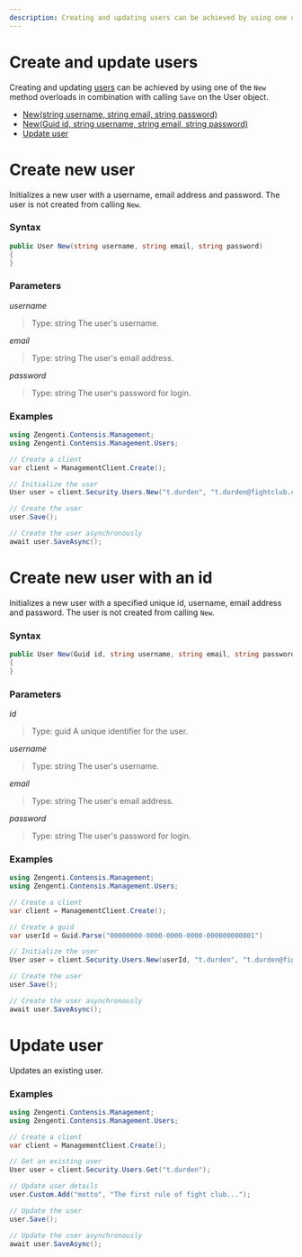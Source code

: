 ```yaml
---
description: Creating and updating users can be achieved by using one of the New method overloads in combination with calling Save on the User object.
---
```

# Create and update users

Creating and updating [users](/model/user.md) can be achieved by using one of the `New` method overloads in combination with calling `Save` on the User object.

* [New(string username, string email, string password)](#create-new-user)
* [New(Guid id, string username, string email, string password)](#create-new-user-with-an-id)
* [Update user](#update-user)

# Create new user

Initializes a new user with a username, email address and password. The user is not created from calling `New`.

### Syntax

```cs
public User New(string username, string email, string password)
{    
}
```

### Parameters

*username*
> Type: string
> The user's username.

*email*
> Type: string
> The user's email address.

*password*
> Type: string
> The user's password for login.

### Examples

```cs
using Zengenti.Contensis.Management;
using Zengenti.Contensis.Management.Users;

// Create a client
var client = ManagementClient.Create();

// Initialize the user
User user = client.Security.Users.New("t.durden", "t.durden@fightclub.com", "d0ntT4lk4boutf1ghtClub!");

// Create the user
user.Save();

// Create the user asynchronously
await user.SaveAsync();
```

# Create new user with an id

Initializes a new user with a specified unique id, username, email address and password. The user is not created from calling `New`.

### Syntax

```cs
public User New(Guid id, string username, string email, string password)
{    
}
```

### Parameters

*id*
> Type: guid
> A unique identifier for the user.

*username*
> Type: string
> The user's username.

*email*
> Type: string
> The user's email address.

*password*
> Type: string
> The user's password for login.

### Examples

```cs
using Zengenti.Contensis.Management;
using Zengenti.Contensis.Management.Users;

// Create a client
var client = ManagementClient.Create();

// Create a guid
var userId = Guid.Parse("00000000-0000-0000-0000-000000000001")

// Initialize the user
User user = client.Security.Users.New(userId, "t.durden", "t.durden@fightclub.com", "d0ntT4lk4boutf1ghtClub!");

// Create the user
user.Save();

// Create the user asynchronously
await user.SaveAsync();
```

# Update user

Updates an existing user.

### Examples

```cs
using Zengenti.Contensis.Management;
using Zengenti.Contensis.Management.Users;

// Create a client
var client = ManagementClient.Create();

// Get an existing user
User user = client.Security.Users.Get("t.durden");

// Update user details
user.Custom.Add("motto", "The first rule of fight club...");

// Update the user
user.Save();

// Update the user asynchronously
await user.SaveAsync();
```